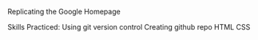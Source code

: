 Replicating the Google Homepage

Skills Practiced:
Using git version control
Creating github repo
HTML
CSS